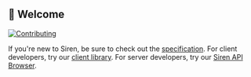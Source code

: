 ## :wave: Welcome

[![Contributing](https://img.shields.io/badge/contributions-welcome-brightgreen.svg?style=flat-square)](./CONTRIBUTING.md)

If you're new to Siren, be sure to check out the [specification](https://github.com/kevinswiber/siren). For client developers, try our [client library](https://github.com/siren-js/client). For server developers, try our [Siren API Browser](https://siren-js.github.io/api-browser).
